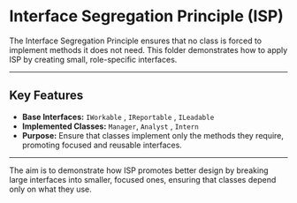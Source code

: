 # Interface Segregation Principle (ISP)

The Interface Segregation Principle ensures that no class is forced to implement methods it does not need. This folder demonstrates how to apply ISP by creating small, role-specific interfaces.

---

## Key Features

- **Base Interfaces:** `IWorkable` , `IReportable` , `ILeadable`
- **Implemented Classes:** `Manager`, `Analyst` ,  `Intern`
- **Purpose:** Ensure that classes implement only the methods they require, promoting focused and reusable interfaces.

---

The aim is to demonstrate how ISP promotes better design by breaking large interfaces into smaller, focused ones, ensuring that classes depend only on what they use.
